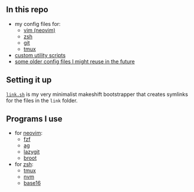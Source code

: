 ## In this repo

- my config files for:
  - [vim (neovim)](/link/init.vim)
  - [zsh](/link/home/.zshrc)
  - [git](/link/home/.gitconfig)
  - [tmux](/link/home/.tmux.conf)
- [custom utility scripts](/link/home/scripts)
- [some older config files I might reuse in the future](/old)

## Setting it up

[`link.sh`](/link.sh) is my very minimalist makeshift bootstrapper that creates symlinks for the files in the `link` folder.

## Programs I use

- for [neovim](https://github.com/neovim/neovim):
  - [fzf](https://github.com/junegunn/fzf)
  - [ag](https://github.com/ggreer/the_silver_searcher)
  - [lazygit](https://github.com/jesseduffield/lazygit)
  - [broot](https://github.com/Canop/broot)
- for [zsh](https://www.zsh.org/):
  - [tmux](https://github.com/tmux/tmux)
  - [nvm](https://github.com/nvm-sh/nvm)
  - [base16](https://github.com/chriskempson/base16)
